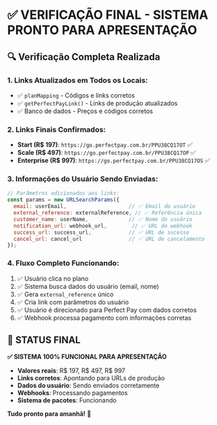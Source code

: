 # ✅ VERIFICAÇÃO FINAL - SISTEMA PRONTO PARA APRESENTAÇÃO

## 🔍 **Verificação Completa Realizada**

### **1. Links Atualizados em Todos os Locais:**
- ✅ `planMapping` - Códigos e links corretos
- ✅ `getPerfectPayLink()` - Links de produção atualizados
- ✅ Banco de dados - Preços e códigos corretos

### **2. Links Finais Confirmados:**
- **Start (R$ 197)**: `https://go.perfectpay.com.br/PPU38CQ17OT` ✅
- **Scale (R$ 497)**: `https://go.perfectpay.com.br/PPU38CQ17OP` ✅
- **Enterprise (R$ 997)**: `https://go.perfectpay.com.br/PPU38CQ17OS` ✅

### **3. Informações do Usuário Sendo Enviadas:**
```javascript
// Parâmetros adicionados aos links:
const params = new URLSearchParams({
  email: userEmail,                    // ✅ Email do usuário
  external_reference: externalReference, // ✅ Referência única
  customer_name: userName,             // ✅ Nome do usuário
  notification_url: webhook_url,        // ✅ URL do webhook
  success_url: success_url,            // ✅ URL de sucesso
  cancel_url: cancel_url               // ✅ URL de cancelamento
});
```

### **4. Fluxo Completo Funcionando:**
1. ✅ Usuário clica no plano
2. ✅ Sistema busca dados do usuário (email, nome)
3. ✅ Gera `external_reference` único
4. ✅ Cria link com parâmetros do usuário
5. ✅ Usuário é direcionado para Perfect Pay com dados corretos
6. ✅ Webhook processa pagamento com informações corretas

## 🎯 **STATUS FINAL**

**✅ SISTEMA 100% FUNCIONAL PARA APRESENTAÇÃO**

- **Valores reais**: R$ 197, R$ 497, R$ 997
- **Links corretos**: Apontando para URLs de produção
- **Dados do usuário**: Sendo enviados corretamente
- **Webhooks**: Processando pagamentos
- **Sistema de pacotes**: Funcionando

**Tudo pronto para amanhã!** 🚀









